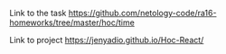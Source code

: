 Link to the task https://github.com/netology-code/ra16-homeworks/tree/master/hoc/time

Link to project https://jenyadio.github.io/Hoc-React/